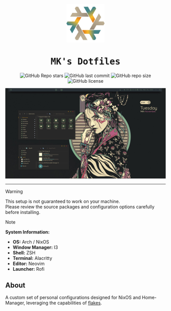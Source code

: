 <div align="center">

  <img alt="Nix-Snowflake" src="assets/nix-snowflake-gruvbox.svg" width="120px"/>

  <h1><samp>MK's Dotfiles</samp></h1>


  ![GitHub Repo stars](https://img.shields.io/github/stars/MKKHLIF/.dotfiles?style=for-the-badge&labelColor=3c3836&color=d65d0e) 
  ![GitHub last commit](https://img.shields.io/github/last-commit/MKKHLIF/.dotfiles?style=for-the-badge&labelColor=3c3836&color=fabd2f) 
  ![GitHub repo size](https://img.shields.io/github/repo-size/MKKHLIF/.dotfiles?style=for-the-badge&labelColor=3c3836&color=458588) 
  ![GitHub license](https://img.shields.io/github/license/MKKHLIF/.dotfiles?style=for-the-badge&labelColor=3c3836&color=689d6a)


  <p align="center">
    <a href="#">
      <img src="assets/ezgif-1-4bc10b931c.jpg" alt="Banner" title="Banner"/>
    </a>
  </p>

  <hr>

</div>

> [!WARNING]  
> This setup is not guaranteed to work on your machine.  
> Please review the source packages and configuration options carefully before installing.

> [!NOTE]
> **System Information:**
> - **OS:** Arch / NixOS
> - **Window Manager:** I3
> - **Shell:** ZSH
> - **Terminal:** Alacritty
> - **Editor:** Neovim
> - **Launcher:** Rofi

## About

A custom set of personal configurations designed for NixOS and Home-Manager, leveraging the capabilities of [flakes](https://nixos.wiki/wiki/Flakes).
